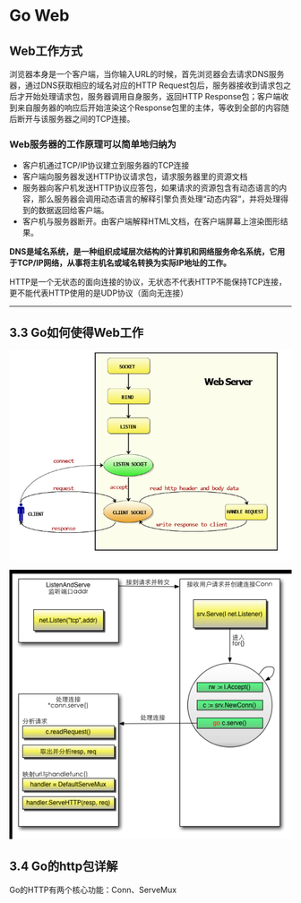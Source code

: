 # Go Web

## Web工作方式

浏览器本身是一个客户端，当你输入URL的时候，首先浏览器会去请求DNS服务器，通过DNS获取相应的域名对应的HTTP Request包后，服务器接收到请求包之后才开始处理请求包，服务器调用自身服务，返回HTTP Response包；客户端收到来自服务器的响应后开始渲染这个Response包里的主体，等收到全部的内容随后断开与该服务器之间的TCP连接。

### Web服务器的工作原理可以简单地归纳为

- 客户机通过TCP/IP协议建立到服务器的TCP连接
- 客户端向服务器发送HTTP协议请求包，请求服务器里的资源文档
- 服务器向客户机发送HTTP协议应答包，如果请求的资源包含有动态语言的内容，那么服务器会调用动态语言的解释引擎负责处理“动态内容”，并将处理得到的数据返回给客户端。
- 客户机与服务器断开。由客户端解释HTML文档，在客户端屏幕上渲染图形结果。

**DNS是域名系统，是一种组织成域层次结构的计算机和网络服务命名系统，它用于TCP/IP网络，从事将主机名或域名转换为实际IP地址的工作。**

HTTP是一个无状态的面向连接的协议，无状态不代表HTTP不能保持TCP连接，更不能代表HTTP使用的是UDP协议（面向无连接）

***

## 3.3 Go如何使得Web工作

![http包运行机制](./http包运行机制.png)

![http处理机制](./http处理机制.png)

## 3.4 Go的http包详解

Go的HTTP有两个核心功能：Conn、ServeMux

